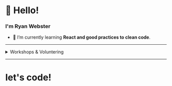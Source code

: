 # 👋 Hello!
### I'm Ryan Webster

    
- 🌱 I’m currently learning **React and good practices to clean code**.

---- 

<details>
<summary>Workshops & Voluntering</summary>

| Role | Topic | Place | Year |
| :---: | :---: | :---: | :---: |
| Developer | Projeto de Extensão - Flutter | IFMT | 2020 ~ 2021 |
</details>


--------


# let's code!
